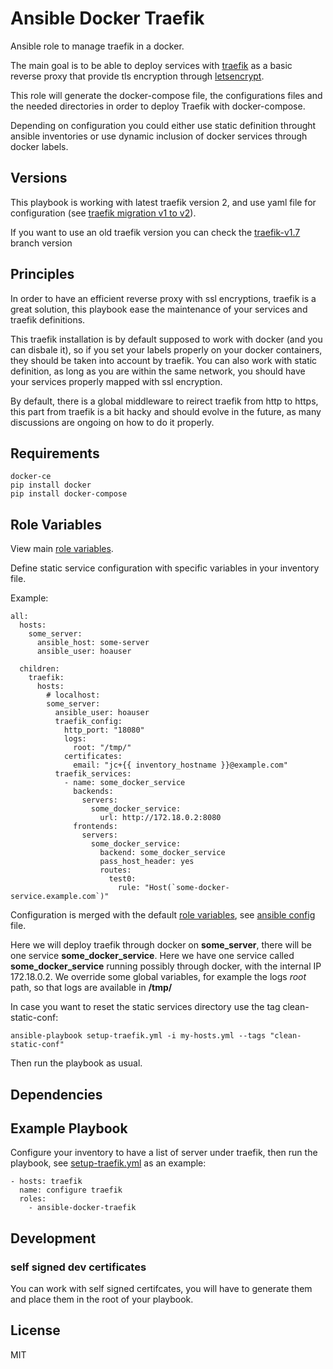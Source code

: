 Ansible Docker Traefik
=========

Ansible role to manage traefik in a docker. 

The main goal is to be able to deploy services with [traefik](https://traefik.io) as a basic reverse proxy that provide tls encryption through [letsencrypt](https://letsencrypt.org/).

This role will generate the docker-compose file, the configurations files and the needed directories in order to deploy Traefik with docker-compose.

Depending on configuration you could either use static definition throught ansible inventories or use dynamic inclusion of docker services through docker labels.

Versions
------------

This playbook is working with latest traefik version 2, and use yaml file for configuration (see [traefik migration v1 to v2](https://docs.traefik.io/migration/v1-to-v2/)).

If you want to use an old traefik version you can check the [traefik-v1.7](https://github.com/HouseOfAgile/ansible-docker-traefik/tree/traefik-v1.7) branch version

Principles
------------

In order to have an efficient reverse proxy with ssl encryptions, traefik is a great solution, this playbook ease the maintenance of your services and traefik definitions. 

This traefik installation is by default supposed to work with docker (and you can disbale it), so if you set your labels properly on your docker containers, they should be taken into account by traefik. 
You can also work with static definition, as long as you are within the same network, you should have your services properly mapped with ssl encryption.

By default, there is a global middleware to reirect traefik from http to https, this part from traefik is a bit hacky and should evolve in the future, as many discussions are ongoing on how to do it properly.

Requirements
------------

    docker-ce
    pip install docker
    pip install docker-compose

Role Variables
--------------

View main [role variables](defaults/main.yml).

Define static service configuration with specific variables in your inventory file.

Example:
```
all:
  hosts:
    some_server:
      ansible_host: some-server
      ansible_user: hoauser

  children:
    traefik:
      hosts:
        # localhost:
        some_server:
          ansible_user: hoauser
          traefik_config:
            http_port: "18080"
            logs:
              root: "/tmp/"
            certificates:
              email: "jc+{{ inventory_hostname }}@example.com"
          traefik_services:
            - name: some_docker_service
              backends:
                servers:
                  some_docker_service:
                    url: http://172.18.0.2:8080
              frontends:
                servers:
                  some_docker_service:
                    backend: some_docker_service
                    pass_host_header: yes
                    routes:
                      test0:
                        rule: "Host(`some-docker-service.example.com`)"
```

Configuration is merged with the default [role variables](./defaults/main.yml), see [ansible config](./ansible.cfg) file.

Here we will deploy traefik through docker on **some_server**, there will be one service **some_docker_service**.
Here we have one service called **some_docker_service** running possibly through docker, with the internal IP 172.18.0.2. 
We override some global variables, for example the logs *root* path, so that logs are available in **/tmp/**

In case you want to reset the static services directory use the tag clean-static-conf:

    ansible-playbook setup-traefik.yml -i my-hosts.yml --tags "clean-static-conf"

Then run the playbook as usual.

Dependencies
------------



Example Playbook
----------------

Configure your inventory to have a list of server under traefik, then run the playbook, see [setup-traefik.yml](./setup-traefik.yml) as an example:

    - hosts: traefik
      name: configure traefik
      roles:
        - ansible-docker-traefik


Development
-----------

### self signed dev certificates

You can work with self signed certifcates, you will have to generate them and place them in the root of your playbook.

License
-------

MIT


